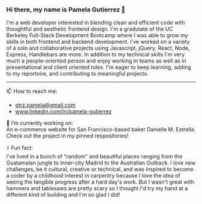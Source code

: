 ### Hi there, my name is Pamela Gutierrez 👋

I'm a web developer interested in blending clean and efficient code with thoughtful and aesthetic frontend design. I'm a gradutate of the UC Berkeley Full-Stack Development Bootcamp where I was able to grow my skills in both frontend and backend development. I've worked on a variety of a solo and collaborative projects using Javascript, jQuery, React, Node, Express, Handlebars are more. In addition to my technical skills I'm very much a people-oriented person and enjoy working in teams as well as in presentational and client oriented roles. I'm eager to keep learning, adding to my reportoire, and contributing to meaningful projects. 

____________________________________
📫&nbsp;How to reach me: 
* gtrz.pamela@gmail.com
* www.linkedin.com/in/pamela-gutierrez


🔭&nbsp;I’m currently working on:
<br>
An e-commerce website for San Francisco-based baker Danielle M. Estrella. Check out the project in my pinned respositories!

⚡&nbsp;Fun fact: 
<br>
I've lived in a bunch of "random" and beautiful places ranging from the Guatamalan jungle to inner-city Madrid to the Australian Outback. I love new challenges, be it cultural, creative or technical, and was inspired to become a coder by a childhood interest in carpentry because I love the idea of seeing the tangible progress after a hard day's work. But I wasn't great with hammers and tablesaws are pretty scary so I thought I'd try my hand at a different kind of building and I'm so glad I did! 

<!--
**pamela-gutierrez/pamela-gutierrez** is a ✨ _special_ ✨ repository because its `README.md` (this file) appears on your GitHub profile.

Here are some ideas to get you started:

- 🔭 I’m currently working on ...
- 🌱 I’m currently learning ...
- 👯 I’m looking to collaborate on ...
- 🤔 I’m looking for help with ...
- 💬 Ask me about ...
- 📫 How to reach me: ...
- 😄 Pronouns: ...
- ⚡ Fun fact: ...
-->
